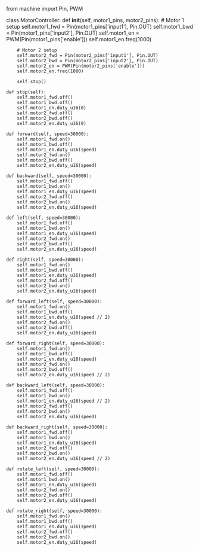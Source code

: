 from machine import Pin, PWM

class MotorController:
    def __init__(self, motor1_pins, motor2_pins):
        # Motor 1 setup
        self.motor1_fwd = Pin(motor1_pins['input1'], Pin.OUT)
        self.motor1_bwd = Pin(motor1_pins['input2'], Pin.OUT)
        self.motor1_en = PWM(Pin(motor1_pins['enable']))
        self.motor1_en.freq(1000)

        # Motor 2 setup
        self.motor2_fwd = Pin(motor2_pins['input1'], Pin.OUT)
        self.motor2_bwd = Pin(motor2_pins['input2'], Pin.OUT)
        self.motor2_en = PWM(Pin(motor2_pins['enable']))
        self.motor2_en.freq(1000)

        self.stop()

    def stop(self):
        self.motor1_fwd.off()
        self.motor1_bwd.off()
        self.motor1_en.duty_u16(0)
        self.motor2_fwd.off()
        self.motor2_bwd.off()
        self.motor2_en.duty_u16(0)

    def forward(self, speed=30000):
        self.motor1_fwd.on()
        self.motor1_bwd.off()
        self.motor1_en.duty_u16(speed)
        self.motor2_fwd.on()
        self.motor2_bwd.off()
        self.motor2_en.duty_u16(speed)

    def backward(self, speed=30000):
        self.motor1_fwd.off()
        self.motor1_bwd.on()
        self.motor1_en.duty_u16(speed)
        self.motor2_fwd.off()
        self.motor2_bwd.on()
        self.motor2_en.duty_u16(speed)

    def left(self, speed=30000):
        self.motor1_fwd.off()
        self.motor1_bwd.on()
        self.motor1_en.duty_u16(speed)
        self.motor2_fwd.on()
        self.motor2_bwd.off()
        self.motor2_en.duty_u16(speed)

    def right(self, speed=30000):
        self.motor1_fwd.on()
        self.motor1_bwd.off()
        self.motor1_en.duty_u16(speed)
        self.motor2_fwd.off()
        self.motor2_bwd.on()
        self.motor2_en.duty_u16(speed)

    def forward_left(self, speed=30000):
        self.motor1_fwd.on()
        self.motor1_bwd.off()
        self.motor1_en.duty_u16(speed // 2)
        self.motor2_fwd.on()
        self.motor2_bwd.off()
        self.motor2_en.duty_u16(speed)

    def forward_right(self, speed=30000):
        self.motor1_fwd.on()
        self.motor1_bwd.off()
        self.motor1_en.duty_u16(speed)
        self.motor2_fwd.on()
        self.motor2_bwd.off()
        self.motor2_en.duty_u16(speed // 2)

    def backward_left(self, speed=30000):
        self.motor1_fwd.off()
        self.motor1_bwd.on()
        self.motor1_en.duty_u16(speed // 2)
        self.motor2_fwd.off()
        self.motor2_bwd.on()
        self.motor2_en.duty_u16(speed)

    def backward_right(self, speed=30000):
        self.motor1_fwd.off()
        self.motor1_bwd.on()
        self.motor1_en.duty_u16(speed)
        self.motor2_fwd.off()
        self.motor2_bwd.on()
        self.motor2_en.duty_u16(speed // 2)

    def rotate_left(self, speed=30000):
        self.motor1_fwd.off()
        self.motor1_bwd.on()
        self.motor1_en.duty_u16(speed)
        self.motor2_fwd.on()
        self.motor2_bwd.off()
        self.motor2_en.duty_u16(speed)

    def rotate_right(self, speed=30000):
        self.motor1_fwd.on()
        self.motor1_bwd.off()
        self.motor1_en.duty_u16(speed)
        self.motor2_fwd.off()
        self.motor2_bwd.on()
        self.motor2_en.duty_u16(speed)

